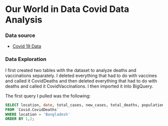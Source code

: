 # Our World in Data Covid Data Analysis

### Data source

- [Covid 19 Data](https://ourworldindata.org/covid-deaths)

### Data Exploration

I first created two tables with the dataset to analyze deaths and vaccinations separately. I deleted everything that had to do with vaccines and called it CovidDeaths and then deleted everything that had to do with deaths and called it CovidVaccinations. I then imported it into BigQuery.

<be>

The first query I pulled was the following:

```sql
SELECT location, date, total_cases, new_cases, total_deaths, population
FROM `Covid.CovidDeaths`
WHERE location = 'Bangladesh' 
ORDER BY 1,2;
